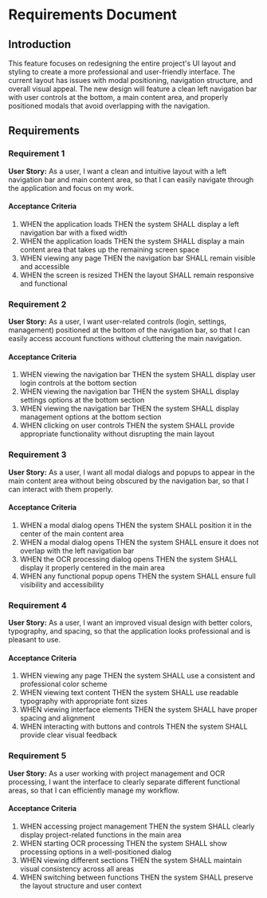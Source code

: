 # Requirements Document

## Introduction

This feature focuses on redesigning the entire project's UI layout and styling to create a more professional and user-friendly interface. The current layout has issues with modal positioning, navigation structure, and overall visual appeal. The new design will feature a clean left navigation bar with user controls at the bottom, a main content area, and properly positioned modals that avoid overlapping with the navigation.

## Requirements

### Requirement 1

**User Story:** As a user, I want a clean and intuitive layout with a left navigation bar and main content area, so that I can easily navigate through the application and focus on my work.

#### Acceptance Criteria

1. WHEN the application loads THEN the system SHALL display a left navigation bar with a fixed width
2. WHEN the application loads THEN the system SHALL display a main content area that takes up the remaining screen space
3. WHEN viewing any page THEN the navigation bar SHALL remain visible and accessible
4. WHEN the screen is resized THEN the layout SHALL remain responsive and functional

### Requirement 2

**User Story:** As a user, I want user-related controls (login, settings, management) positioned at the bottom of the navigation bar, so that I can easily access account functions without cluttering the main navigation.

#### Acceptance Criteria

1. WHEN viewing the navigation bar THEN the system SHALL display user login controls at the bottom section
2. WHEN viewing the navigation bar THEN the system SHALL display settings options at the bottom section
3. WHEN viewing the navigation bar THEN the system SHALL display management options at the bottom section
4. WHEN clicking on user controls THEN the system SHALL provide appropriate functionality without disrupting the main layout

### Requirement 3

**User Story:** As a user, I want all modal dialogs and popups to appear in the main content area without being obscured by the navigation bar, so that I can interact with them properly.

#### Acceptance Criteria

1. WHEN a modal dialog opens THEN the system SHALL position it in the center of the main content area
2. WHEN a modal dialog opens THEN the system SHALL ensure it does not overlap with the left navigation bar
3. WHEN the OCR processing dialog opens THEN the system SHALL display it properly centered in the main area
4. WHEN any functional popup opens THEN the system SHALL ensure full visibility and accessibility

### Requirement 4

**User Story:** As a user, I want an improved visual design with better colors, typography, and spacing, so that the application looks professional and is pleasant to use.

#### Acceptance Criteria

1. WHEN viewing any page THEN the system SHALL use a consistent and professional color scheme
2. WHEN viewing text content THEN the system SHALL use readable typography with appropriate font sizes
3. WHEN viewing interface elements THEN the system SHALL have proper spacing and alignment
4. WHEN interacting with buttons and controls THEN the system SHALL provide clear visual feedback

### Requirement 5

**User Story:** As a user working with project management and OCR processing, I want the interface to clearly separate different functional areas, so that I can efficiently manage my workflow.

#### Acceptance Criteria

1. WHEN accessing project management THEN the system SHALL clearly display project-related functions in the main area
2. WHEN starting OCR processing THEN the system SHALL show processing options in a well-positioned dialog
3. WHEN viewing different sections THEN the system SHALL maintain visual consistency across all areas
4. WHEN switching between functions THEN the system SHALL preserve the layout structure and user context